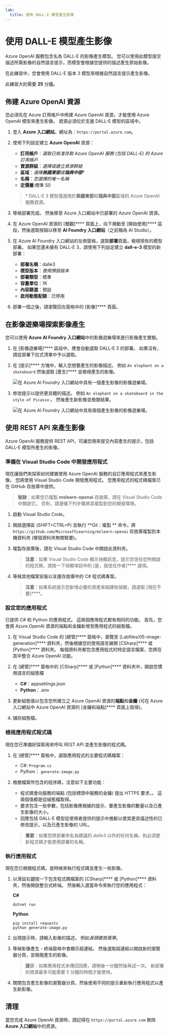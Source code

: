 ```yaml
---
lab:
  title: 使用 DALL-E 模型產生影像
---
```


# 使用 DALL-E 模型產生影像

Azure OpenAI 服務包含名為 DALL-E 的影像產生模型。 您可以使用此模型提交描述所需影像的自然語言提示，而模型會根據您提供的描述產生原始影像。

在此練習中，您會使用 DALL-E 版本 3 模型來根據自然語言提示產生影像。

此練習大約需要 **25** 分鐘。

## 佈建 Azure OpenAI 資源

您必須先在 Azure 訂用帳戶中佈建 Azure OpenAI 資源，才能使用 Azure OpenAI 模型來產生影像。 資源必須位於支援 DALL-E 模型的區域中。

1. 登入 **Azure 入口網站**，網址為：`https://portal.azure.com`。
1. 使用下列設定建立 **Azure OpenAI** 資源：
    - **訂用帳戶**：*選取已核准存取 Azure OpenAI 服務 (包括 DALL-E) 的 Azure 訂用帳戶*
    - **資源群組**：*選擇或建立資源群組*
    - **區域**：*選擇**美國東部**或**瑞典中部***\*
    - **名稱**：*您選擇的唯一名稱*
    - **定價層**:標準 S0

    > \* DALL-E 3 模型僅適用於**美國東部**和**瑞典中部**區域的 Azure OpenAI 服務資源。

1. 等候部署完成。 然後移至 Azure 入口網站中已部署的 Azure OpenAI 資源。
1. 在 Azure OpenAI 資源的 [概觀]**** 頁面上，向下捲動至 [開始使用]**** 區段，然後選取按鈕以移至 **AI Foundry 入口網站**（之前稱為 AI Studio）。
1. 在 Azure AI Foundry 入口網站的左側窗格，選取**部署**頁面，檢視現有的模型部署。 如果您還未擁有 DALL-E 3，請使用下列設定建立 **dall-e-3** 模型的新部署：
    - **部署名稱**：dalle3
    - **模型版本**：*使用預設版本*
    - **部署類型**：標準
    - **容量單位**：1K
    - **內容篩選**：預設
    - **啟用動態配額**：已停用
1. 部署一個之後，請瀏覽回左窗格中的 [影像]**** 頁面。

## 在影像遊樂場探索影像產生

您可以使用 **Azure AI Foundry 入口網站**中的影像遊樂場來進行影像產生實驗。

1. 在 [影像遊樂場]**** 區段中，應會自動選取 DALL-E 3 的部署。 如果沒有，請從部署下拉式清單中予以選取。
1. 在 [提示]**** 方塊中，輸入您想要產生的影像描述。 例如 `An elephant on a skateboard` 然後選取 [產生]**** 並檢視產生的影像。

    ![在 Azure AI Foundry 入口網站中具有一個產生影像的影像遊樂場。](../media/images-playground.png)

1. 修改提示以提供更具體的描述。 例如 `An elephant on a skateboard in the style of Picasso` 。 然後產生新影像並檢閱結果。

    ![在 Azure AI Foundry 入口網站中具有兩個產生影像的影像遊樂場。](../media/images-playground-new-style.png)

## 使用 REST API 來產生影像

Azure OpenAI 服務提供 REST API，可讓您用來提交內容產生的提示，包括 DALL-E 模型所產生的影像。

### 準備在 Visual Studio Code 中開發應用程式

現在讓我們來探索如何建置使用 Azure OpenAI 服務的自訂應用程式來產生影像。 您將使用 Visual Studio Code 開發應用程式。 您應用程式的程式碼檔案已在 GitHub 存放庫中提供。

> **秘訣**：如果您已複製 **mslearn-openai** 存放庫，請在 Visual Studio Code 中開啟它。 否則，請遵循下列步驟將其複製到您的開發環境。

1. 啟動 Visual Studio Code。
2. 開啟選擇區 (SHIFT+CTRL+P) 並執行 **Git：複製 ** 命令，將 `https://github.com/MicrosoftLearning/mslearn-openai` 存放庫複製到本機資料夾 (哪個資料夾無關緊要)。
3. 複製存放庫後，請在 Visual Studio Code 中開啟此資料夾。

    > **注意**：如果 Visual Studio Code 顯示快顯訊息，提示您信任您所開啟的程式碼，請按一下快顯項目中的 [是，我信任作者]**** 選項。

4. 等候其他檔案安裝以支援存放庫中的 C# 程式碼專案。

    > **注意**：如果系統提示您新增必要的資產來組建和偵錯，請選取 [現在不要]****。

### 設定您的應用程式

已提供 C# 和 Python 的應用程式。 這兩個應用程式都有相同的功能。 首先，您會將 Azure OpenAI 資源的端點和金鑰新增至應用程式的組態檔。

1. 在 Visual Studio Code 的 [總管]**** 窗格中，瀏覽至 [Labfiles/05-image-generation]**** 資料夾，然後根據您的使用語言展開 [CSharp]**** 或 [Python]**** 資料夾。 每個資料夾都包含應用程式的特定語言檔案，您將在其中整合 Azure OpenAI 功能。
2. 在 [總管]**** 窗格中的 [CSharp]**** 或 [Python]**** 資料夾中，開啟您慣用語言的組態檔

    - **C#**：appsettings.json
    - **Python**：.env
    
3. 更新組態值以包含您所建立之 Azure OpenAI 資源的**端點**和**金鑰** (可在 Azure 入口網站中 Azure OpenAI 資源的 [金鑰和端點]**** 頁面上取得)。
4. 儲存組態檔。

### 檢視應用程式程式碼

現在您已準備好探索用來呼叫 REST API 並產生影像的程式碼。

1. 在 [總管]**** 窗格中，選取應用程式的主要程式碼檔案：

    - C#: `Program.cs`
    - Python： `generate-image.py`

2. 檢閱檔案所包含的程序碼，注意如下主要功能：
    - 程式碼會向服務的端點 (包括標頭中服務的金鑰) 提出 HTTPS 要求，。 這兩個值都是從組態檔取得。
    - 要求包含一些參數，包括影像應根據的提示、要產生影像的數量以及已產生影像的大小。
    - 回應包括 DALL-E 模型從使用者提供的提示中推斷以使其更具描述性的已修改提示，以及已產生影像的 URL。
    
    > **重要**：如果您將部署命名為建議的 *dalle3* 以外的任何名稱，則必須更新程式碼才能使用部署的名稱。

### 執行應用程式

現在您已檢閱程式碼，是時候來執行程式碼並產生一些影像。

1. 以滑鼠右鍵按一下包含程式碼檔案的 [CSharp]**** 或 [Python]**** 資料夾，然後開啟整合式終端。 然後輸入適當命令來執行您的應用程式：

   **C#**
   ```
   dotnet run
   ```
   
   **Python**
   ```
   pip install requests
   python generate-image.py
   ```

3. 出現提示時，請輸入影像的描述。 例如*長頸鹿放風箏*。

4. 等候影像產生 - 終端窗格中會顯示超連結。 然後選取超連結以開啟新的瀏覽器分頁，並檢閱產生的影像。

   > **提示**：如果應用程式未傳回回應，請稍後一分鐘然後再試一次。 新部署的資源最多可能需要 5 分鐘的時間才能使用。

5. 關閉包含產生影像的瀏覽器分頁，然後使用不同的提示重新執行應用程式以產生新影像。

## 清理

當您完成 Azure OpenAI 資源時，請記得在 `https://portal.azure.com` 刪除 **Azure 入口網站**中的資源。
